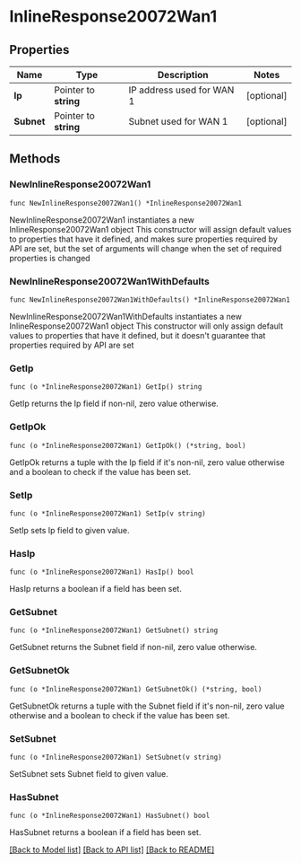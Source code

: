 # InlineResponse20072Wan1

## Properties

Name | Type | Description | Notes
------------ | ------------- | ------------- | -------------
**Ip** | Pointer to **string** | IP address used for WAN 1 | [optional] 
**Subnet** | Pointer to **string** | Subnet used for WAN 1 | [optional] 

## Methods

### NewInlineResponse20072Wan1

`func NewInlineResponse20072Wan1() *InlineResponse20072Wan1`

NewInlineResponse20072Wan1 instantiates a new InlineResponse20072Wan1 object
This constructor will assign default values to properties that have it defined,
and makes sure properties required by API are set, but the set of arguments
will change when the set of required properties is changed

### NewInlineResponse20072Wan1WithDefaults

`func NewInlineResponse20072Wan1WithDefaults() *InlineResponse20072Wan1`

NewInlineResponse20072Wan1WithDefaults instantiates a new InlineResponse20072Wan1 object
This constructor will only assign default values to properties that have it defined,
but it doesn't guarantee that properties required by API are set

### GetIp

`func (o *InlineResponse20072Wan1) GetIp() string`

GetIp returns the Ip field if non-nil, zero value otherwise.

### GetIpOk

`func (o *InlineResponse20072Wan1) GetIpOk() (*string, bool)`

GetIpOk returns a tuple with the Ip field if it's non-nil, zero value otherwise
and a boolean to check if the value has been set.

### SetIp

`func (o *InlineResponse20072Wan1) SetIp(v string)`

SetIp sets Ip field to given value.

### HasIp

`func (o *InlineResponse20072Wan1) HasIp() bool`

HasIp returns a boolean if a field has been set.

### GetSubnet

`func (o *InlineResponse20072Wan1) GetSubnet() string`

GetSubnet returns the Subnet field if non-nil, zero value otherwise.

### GetSubnetOk

`func (o *InlineResponse20072Wan1) GetSubnetOk() (*string, bool)`

GetSubnetOk returns a tuple with the Subnet field if it's non-nil, zero value otherwise
and a boolean to check if the value has been set.

### SetSubnet

`func (o *InlineResponse20072Wan1) SetSubnet(v string)`

SetSubnet sets Subnet field to given value.

### HasSubnet

`func (o *InlineResponse20072Wan1) HasSubnet() bool`

HasSubnet returns a boolean if a field has been set.


[[Back to Model list]](../README.md#documentation-for-models) [[Back to API list]](../README.md#documentation-for-api-endpoints) [[Back to README]](../README.md)


